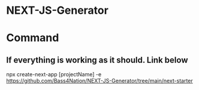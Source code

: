 # NEXT-JS-Generator


# Command
## If everything is working as it should. Link below

npx create-next-app [projectName] -e  https://github.com/Bass4Nation/NEXT-JS-Generator/tree/main/next-starter
